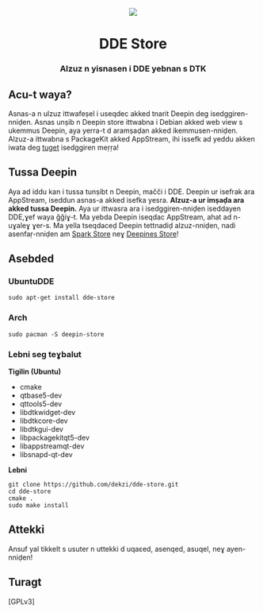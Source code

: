 <p align="center"><img src="https://user-images.githubusercontent.com/56656996/99621835-b2d8dc80-29dd-11eb-8183-987e80f8b3a7.png"></p>
<h1 align="center">DDE Store</h1>
<h3 align="center">Alzuz n yisnasen i DDE yebnan s DTK</h3>


## Acu-t waya?

Asnas-a n ulzuz ittwafeṣel i useqdec akked tnarit Deepin deg isedggiren-nniḍen. Asnas unṣib n Deepin store ittwabna i Debian akked web view
s ukemmus Deepin, aya yerra-t d aramṣaḍan akked ikemmusen-nniḍen. Alzuz-a ittwabna s PackageKit akked AppStream, ihi issefk ad yeddu akken iwata
deg [tuget](#deepin-distro) isedggiren meṛṛa!

## Tussa Deepin

Aya ad iddu kan i tussa tunṣibt n Deepin, mačči i DDE. Deepin ur isefrak ara AppStream, iseddun asnas-a akked isefka yesra.
**Alzuz-a ur imṣaḍa ara akked tussa Deepin.** Aya ur ittwasra ara i isedggiren-nniḍen iseddayen DDE,ɣef waya ǧǧiɣ-t. 
Ma yebda Deepin iseqdac AppStream, ahat ad n-uɣaleɣ ɣer-s. Ma yella tseqdaceḍ Deepin tettnadiḍ alzuz-nniḍen, nadi asenfaṛ-nniḍen am 
[Spark Store](https://www.spark-app.store) neɣ [Deepines Store](https://deepines.com)!

## Asebded
### UbuntuDDE
```
sudo apt-get install dde-store
```

### Arch
```
sudo pacman -S deepin-store
```

### Lebni seg teɣbalut
**Tigilin (Ubuntu)**
- cmake
- qtbase5-dev
- qttools5-dev
- libdtkwidget-dev
- libdtkcore-dev
- libdtkgui-dev
- libpackagekitqt5-dev
- libappstreamqt-dev
- libsnapd-qt-dev

**Lebni**
```
git clone https://github.com/dekzi/dde-store.git
cd dde-store
cmake .
sudo make install
```

## Attekki
Ansuf yal tikkelt s usuter n uttekki d uqaɛed, asenqed, asuqel, neɣ ayen-nniḍen!

## Turagt
[GPLv3]
